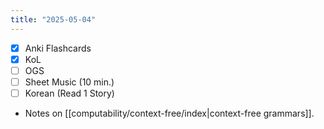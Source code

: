 ```yaml
---
title: "2025-05-04"
---
```


- [x] Anki Flashcards
- [x] KoL
- [ ] OGS
- [ ] Sheet Music (10 min.)
- [ ] Korean (Read 1 Story)

* Notes on [[computability/context-free/index|context-free grammars]].